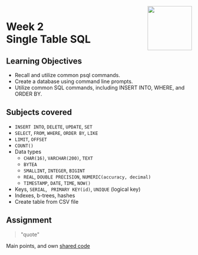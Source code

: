 <a href="../">
  <img src="/img/Database_Design_and_Basic_SQL_in_PostgreSQL_logo.avif" width="120" align="right">
</a>

# Week 2 <br> Single Table SQL

## Learning Objectives
- Recall and utilize common psql commands.
- Create a database using command line prompts.
- Utilize common SQL commands, including INSERT INTO, WHERE, and ORDER BY.

## Subjects covered
- `INSERT INTO`, `DELETE`, `UPDATE`, `SET`
- `SELECT`, `FROM`, `WHERE`, `ORDER BY`, `LIKE`
- `LIMIT`, `OFFSET` 
- `COUNT()`
- Data types
  - `CHAR(16)`, `VARCHAR(200)`, `TEXT`
  - `BYTEA`
  - `SMALLINT`, `INTEGER`, `BIGINT`
  - `REAL`, `DOUBLE PRECISION`, `NUMERIC(accuracy, decimal)`
  - `TIMESTAMP`, `DATE`, `TIME`, `NOW()`
- Keys, `SERIAL`, ` PRIMARY KEY(id)`, `UNIQUE` (logical key)
- Indexes, b-trees, hashes
- Create table from CSV file

## Assignment

>"quote"

Main points, and own [shared code](./code.language) 
